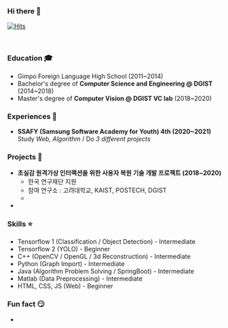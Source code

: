 ### Hi there 👋

[![Hits](https://hits.seeyoufarm.com/api/count/incr/badge.svg?url=https%3A%2F%2Fgithub.com%2Fseoyounji&count_bg=%23FFBA37&title_bg=%23555555&icon=&icon_color=%23E7E7E7&title=hits&edge_flat=false)](https://hits.seeyoufarm.com)

​                                                                                                                                                                                                                                                                                                                                                                                                                                                                                                                                                                                                                                                                                                                                                                                                                                                                                                                                                                                                                                                                                                                                                                                                                                                                                                                                                                                                                                                                                                                                                                                                                                                                                                                                                                                                                                                                                                                                                                                                                                                                                                                                                                                                                                                                                                                                                                                                                                                  

### Education 🎓

- Gimpo Foreign Language High School (2011~2014)
- Bachelor's degree of **Computer Science and Engineering @ DGIST** (2014~2018)
- Master's degree of **Computer Vision @ DGIST VC lab** (2018~2020)

### Experiences :mega:

- **SSAFY (Samsung Software Academy for Youth) 4th (2020~2021)**  
  Study  *Web, Algorithm* / Do  *3 different projects*


### Projects :rainbow:

- **초실감 원격가상 인터랙션을 위한 사용자 복원 기술 개발 프로젝트 (2018~2020)**  
  - 한국 연구재단 지원
  - 참여 연구소 : 고려대학교, KAIST, POSTECH, DGIST
  - 
- 

### Skills :star:

- Tensorflow 1 (Classification / Object Detection) - Intermediate
- Tensorflow 2 (YOLO) - Beginner
- C++ (OpenCV / OpenGL / 3d Reconstruction) - Intermediate
- Python (Graph Import) - Intermediate
- Java (Algorithm Problem Solving / SpringBoot) - Intermediate
- Matlab (Data Preprocessing) - Intermediate
- HTML, CSS, JS (Web) - Beginner  

### Fun fact :smirk:

- ️
